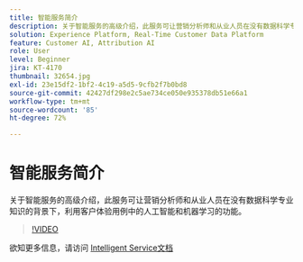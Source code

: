 ```yaml
---
title: 智能服务简介
description: 关于智能服务的高级介绍，此服务可让营销分析师和从业人员在没有数据科学专业知识的背景下，利用客户体验用例中的人工智能和机器学习的功能。
solution: Experience Platform, Real-Time Customer Data Platform
feature: Customer AI, Attribution AI
role: User
level: Beginner
jira: KT-4170
thumbnail: 32654.jpg
exl-id: 23e15df2-1bf2-4c19-a5d5-9cfb2f7b0bd8
source-git-commit: 42427df298e2c5ae734ce050e935378db51e66a1
workflow-type: tm+mt
source-wordcount: '85'
ht-degree: 72%

---
```


# 智能服务简介

关于智能服务的高级介绍，此服务可让营销分析师和从业人员在没有数据科学专业知识的背景下，利用客户体验用例中的人工智能和机器学习的功能。

>[!VIDEO](https://video.tv.adobe.com/v/32654?quality=12&learn=on)

欲知更多信息，请访问 [Intelligent Service文档](https://experienceleague.adobe.com/docs/experience-platform/intelligent-services/home.html)
